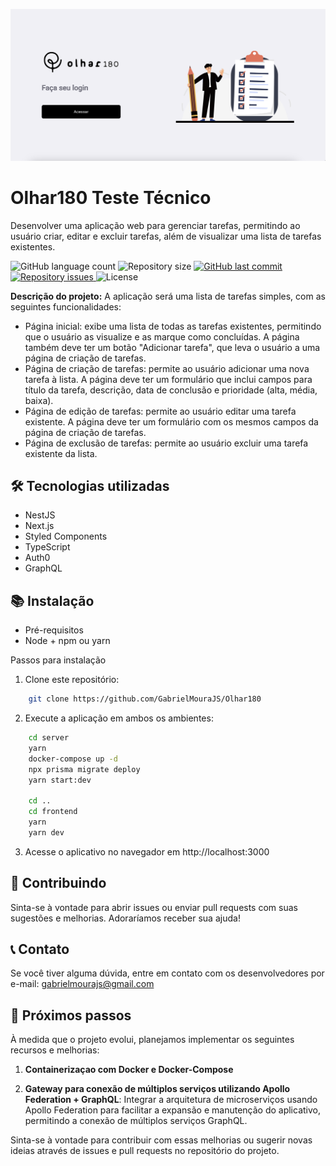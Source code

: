 <p align="center">
     <img src="./Design/preview.png" />
</p>

# Olhar180 Teste Técnico
Desenvolver uma aplicação web para gerenciar tarefas, permitindo ao usuário criar, editar e excluir tarefas, além de visualizar uma lista de tarefas existentes.
<p>
  <img alt="GitHub language count" src="https://img.shields.io/github/languages/count/GabrielMouraJS/Olhar180">

  <img alt="Repository size" src="https://img.shields.io/github/repo-size/GabrielMouraJS/Olhar180">
  
  <a href="https://github.com/WallysonGalvao/rocketseat-gobarber/commits/master">
    <img alt="GitHub last commit" src="https://img.shields.io/github/last-commit/GabrielMouraJS/Olhar180">
  </a>

  <a href="https://github.com/WallysonGalvao/rocketseat-gobarber/issues">
    <img alt="Repository issues" src="https://img.shields.io/github/issues/GabrielMouraJS/Olhar180">
  </a>

  <img alt="License" src="https://img.shields.io/badge/license-MIT-brightgreen">
</p>


**Descrição do projeto:**
A aplicação será uma lista de tarefas simples, com as seguintes funcionalidades:
- Página inicial: exibe uma lista de todas as tarefas existentes, permitindo que o usuário as visualize e as marque como concluídas. A página também deve ter um botão "Adicionar tarefa", que leva o usuário a uma página de criação de tarefas.
- Página de criação de tarefas: permite ao usuário adicionar uma nova tarefa à lista. A página deve ter um formulário que inclui campos para título da tarefa, descrição, data de conclusão e prioridade (alta, média, baixa).
- Página de edição de tarefas: permite ao usuário editar uma tarefa existente. A página deve ter um formulário com os mesmos campos da página de criação de tarefas.
- Página de exclusão de tarefas: permite ao usuário excluir uma tarefa existente da lista.

## 🛠️ Tecnologias utilizadas
- NestJS
- Next.js
- Styled Components
- TypeScript
- Auth0
- GraphQL

## 📚 Instalação
- Pré-requisitos
- Node + npm ou yarn

Passos para instalação
1. Clone este repositório:
```bash 
    git clone https://github.com/GabrielMouraJS/Olhar180
```

2. Execute a aplicação em ambos os ambientes:
```bash 
    cd server
    yarn    
    docker-compose up -d
    npx prisma migrate deploy
    yarn start:dev

    cd ..
    cd frontend
    yarn
    yarn dev
```
   

3. Acesse o aplicativo no navegador em http://localhost:3000

## 🤝 Contribuindo
Sinta-se à vontade para abrir issues ou enviar pull requests com suas sugestões e melhorias. Adoraríamos receber sua ajuda!

## 📞 Contato
Se você tiver alguma dúvida, entre em contato com os desenvolvedores por e-mail: gabrielmourajs@gmail.com

## 🎯 Próximos passos
À medida que o projeto evolui, planejamos implementar os seguintes recursos e melhorias:

1. **Containerizaçao com Docker e Docker-Compose**

2. **Gateway para conexão de múltiplos serviços utilizando Apollo Federation + GraphQL**: Integrar a arquitetura de microserviços usando Apollo Federation para facilitar a expansão e manutenção do aplicativo, permitindo a conexão de múltiplos serviços GraphQL.

Sinta-se à vontade para contribuir com essas melhorias ou sugerir novas ideias através de issues e pull requests no repositório do projeto.